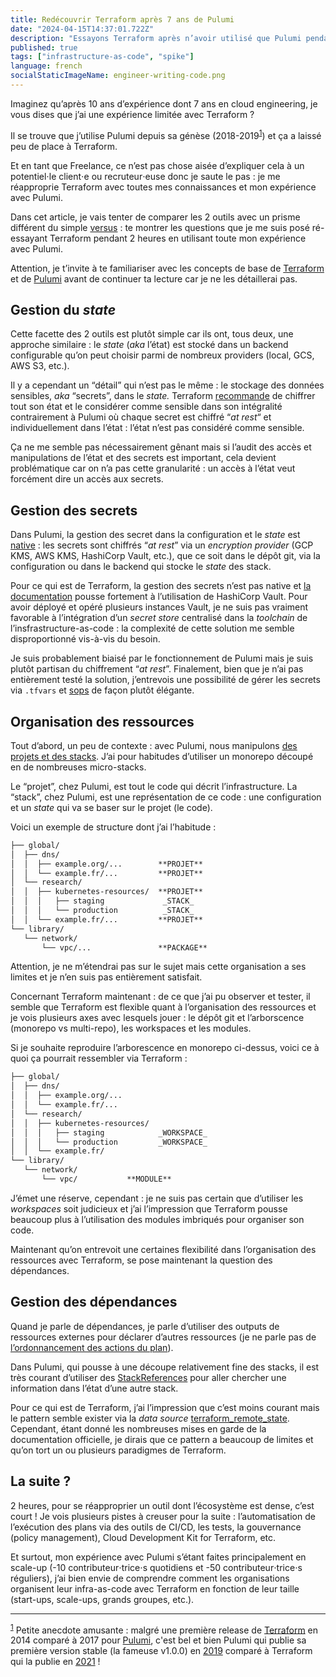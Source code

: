```yaml
---
title: Redécouvrir Terraform après 7 ans de Pulumi
date: "2024-04-15T14:37:01.722Z"
description: "Essayons Terraform après n’avoir utilisé que Pulumi pendant des années."
published: true
tags: ["infrastructure-as-code", "spike"]
language: french
socialStaticImageName: engineer-writing-code.png
---
```


Imaginez qu’après 10 ans d’expérience dont 7 ans en cloud engineering, je vous dises que j’ai une expérience limitée avec Terraform ?

<a name="one-top"></a>

Il se trouve que j’utilise Pulumi depuis sa génèse (2018-2019<sup>[1](#one-bottom)</sup>) et ça a laissé peu de place à Terraform.

Et en tant que Freelance, ce n’est pas chose aisée d’expliquer cela à un potentiel⋅le client⋅e ou recruteur⋅euse donc je saute le pas : je me réapproprie Terraform avec toutes mes connaissances et mon expérience avec Pulumi.

Dans cet article, je vais tenter de comparer les 2 outils avec un prisme différent du simple [versus](https://www.pulumi.com/docs/concepts/vs/terraform/) : te montrer les questions que je me suis posé ré-essayant Terraform pendant 2 heures en utilisant toute mon expérience avec Pulumi.

Attention, je t’invite à te familiariser avec les concepts de base de [Terraform](https://developer.hashicorp.com/terraform/intro) et de [Pulumi](https://www.pulumi.com/docs/concepts/) avant de continuer ta lecture car je ne les détaillerai pas.

## Gestion du *state*

Cette facette des 2 outils est plutôt simple car ils ont, tous deux, une approche similaire : le *state* (*aka* l’état) est stocké dans un backend configurable qu’on peut choisir parmi de nombreux providers (local, GCS, AWS S3, etc.).

Il y a cependant un “détail” qui n’est pas le même : le stockage des données sensibles, *aka* “secrets”, dans le *state.* Terraform [recommande](https://developer.hashicorp.com/terraform/language/state/sensitive-data) de chiffrer tout son état et le considérer comme sensible dans son intégralité contrairement à Pulumi où chaque secret est chiffré “*at rest*“ et individuellement dans l’état : l’état n’est pas considéré comme sensible.

Ça ne me semble pas nécessairement gênant mais si l’audit des accès et manipulations de l’état et des secrets est important, cela devient problématique car on n’a pas cette granularité : un accès à l’état veut forcément dire un accès aux secrets.

## Gestion des secrets

Dans Pulumi, la gestion des secret dans la configuration et le *state* est [native](https://www.pulumi.com/docs/concepts/secrets/) : les secrets sont chiffrés “*at rest*” via un *encryption provider* (GCP KMS, AWS KMS, HashiCorp Vault, etc.), que ce soit dans le dépôt git, via la configuration ou dans le backend qui stocke le *state* des stack.

Pour ce qui est de Terraform, la gestion des secrets n’est pas native et [la documentation](https://developer.hashicorp.com/well-architected-framework/operational-excellence/operational-excellence-terraform-maturity#use-secrets-storage) pousse fortement à l’utilisation de HashiCorp Vault. Pour avoir déployé et opéré plusieurs instances Vault, je ne suis pas vraiment favorable à l’intégration d’un *secret store* centralisé dans la *toolchain* de l’insfrastructure-as-code : la complexité de cette solution me semble disproportionné vis-à-vis du besoin.

Je suis probablement biaisé par le fonctionnement de Pulumi mais je suis plutôt partisan du chiffrement “*at rest*”. Finalement, bien que je n’ai pas entièrement testé la solution, j’entrevois une possibilité de gérer les secrets via `.tfvars` et [sops](https://github.com/getsops/sops) de façon plutôt élégante.

## Organisation des ressources

Tout d’abord, un peu de contexte : avec Pulumi, nous manipulons [des projets et des stacks](https://www.pulumi.com/docs/using-pulumi/organizing-projects-stacks/). J’ai pour habitudes d’utiliser un monorepo découpé en de nombreuses micro-stacks.

Le “projet”, chez Pulumi, est tout le code qui décrit l’infrastructure. La “stack”, chez Pulumi, est une représentation de ce code : une configuration et un *state* qui va se baser sur le projet (le code).

Voici un exemple de structure dont j’ai l’habitude :

```markdown
├── global/
│  ├── dns/
│  │  ├── example.org/...        **PROJET**
│  │  └── example.fr/...         **PROJET**
│  └── research/
│  │  ├── kubernetes-resources/  **PROJET**
│  │  │   ├── staging             _STACK_
│  │  │   └── production          _STACK_
│  │  └── example.fr/...         **PROJET**
└── library/
   └── network/
       └── vpc/...               **PACKAGE**
```

Attention, je ne m’étendrai pas sur le sujet mais cette organisation a ses limites et je n’en suis pas entièrement satisfait.

Concernant Terraform maintenant : de ce que j’ai pu observer et tester, il semble que Terraform est flexible quant à l’organisation des ressources et je vois plusieurs axes avec lesquels jouer : le dépôt git et l’arborscence (monorepo vs multi-repo), les workspaces et les modules.

Si je souhaite reproduire l’arborescence en monorepo ci-dessus, voici ce à quoi ça pourrait ressembler via Terraform :

```markdown
├── global/
│  ├── dns/
│  │  ├── example.org/...
│  │  └── example.fr/...
│  └── research/
│  │  ├── kubernetes-resources/
│  │  │   ├── staging            _WORKSPACE_
│  │  │   └── production         _WORKSPACE_
│  │  └── example.fr/
└── library/
   └── network/
       └── vpc/           **MODULE**
```

J’émet une réserve, cependant : je ne suis pas certain que d’utiliser les *workspaces* soit judicieux et j’ai l’impression que Terraform pousse beaucoup plus à l’utilisation des modules imbriqués pour organiser son code.

Maintenant qu’on entrevoit une certaines flexibilité dans l’organisation des ressources avec Terraform, se pose maintenant la question des dépendances.

## Gestion des dépendances

Quand je parle de dépendances, je parle d’utiliser des outputs de ressources externes pour déclarer d’autres ressources (je ne parle pas de [l’ordonnancement des actions du plan](https://developer.hashicorp.com/terraform/tutorials/configuration-language/dependencies)).

Dans Pulumi, qui pousse à une découpe relativement fine des stacks, il est très courant d’utiliser des [StackReferences](https://www.pulumi.com/learn/building-with-pulumi/stack-references/) pour aller chercher une information dans l’état d’une autre stack.

Pour ce qui est de Terraform, j’ai l’impression que c’est moins courant mais le pattern semble exister via la *data source* [terraform_remote_state](https://developer.hashicorp.com/terraform/language/state/remote-state-data). Cependant, étant donné les nombreuses mises en garde de la documentation officielle, je dirais que ce pattern a beaucoup de limites et qu’on tort un ou plusieurs paradigmes de Terraform.

## La suite ?

2 heures, pour se réapproprier un outil dont l’écosystème est dense, c’est court ! Je vois plusieurs pistes à creuser pour la suite : l’automatisation de l’exécution des plans via des outils de CI/CD, les tests, la gouvernance (policy management), Cloud Development Kit for Terraform, etc.

Et surtout, mon expérience avec Pulumi s’étant faites principalement en scale-up (-10 contributeur⋅trice⋅s quotidiens et -50 contributeur⋅trice⋅s réguliers), j’ai bien envie de comprendre comment les organisations organisent leur infra-as-code avec Terraform en fonction de leur taille (start-ups, scale-ups, grands groupes, etc.).

---

<a name="one-bottom"></a>
<sup>[1](#one-top)</sup> Petite anecdote amusante : malgré une première release de [Terraform](https://github.com/hashicorp/terraform/releases/tag/v0.1.0) en 2014 comparé à 2017 pour [Pulumi](https://github.com/pulumi/pulumi/releases/tag/v0.1), c'est bel et bien Pulumi qui publie sa première version stable (la fameuse v1.0.0) en [2019](https://github.com/pulumi/pulumi/releases/tag/v1.0.0) comparé à Terraform qui la publie en [2021](https://github.com/hashicorp/terraform/releases/tag/v1.0.0) !